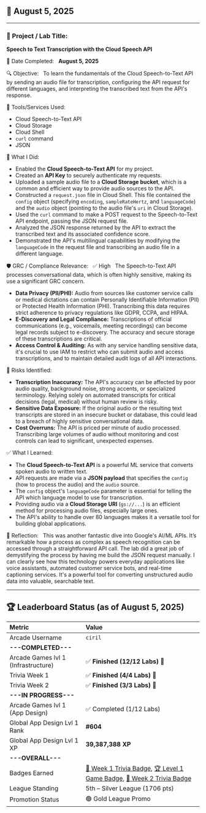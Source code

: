 ## 📅 August 5, 2025

---

### 🧩 Project / Lab Title:
**Speech to Text Transcription with the Cloud Speech API**

📆 Date Completed:  
**August 5, 2025**

🔍 Objective:  
To learn the fundamentals of the Cloud Speech-to-Text API by sending an audio file for transcription, configuring the API request for different languages, and interpreting the transcribed text from the API's response.

🔧 Tools/Services Used:
- Cloud Speech-to-Text API
- Cloud Storage
- Cloud Shell
- `curl` command
- JSON

🧠 What I Did:
- Enabled the **Cloud Speech-to-Text API** for my project.
- Created an **API Key** to securely authenticate my requests.
- Uploaded a sample audio file to a **Cloud Storage bucket**, which is a common and efficient way to provide audio sources to the API.
- Constructed a `request.json` file in Cloud Shell. This file contained the `config` object (specifying `encoding`, `sampleRateHertz`, and `languageCode`) and the `audio` object (pointing to the audio file's `uri` in Cloud Storage).
- Used the `curl` command to make a POST request to the Speech-to-Text API endpoint, passing the JSON request file.
- Analyzed the JSON response returned by the API to extract the transcribed text and its associated confidence score.
- Demonstrated the API's multilingual capabilities by modifying the `languageCode` in the request file and transcribing an audio file in a different language.

🛡️ GRC / Compliance Relevance:  
✅ High  
The Speech-to-Text API processes conversational data, which is often highly sensitive, making its use a significant GRC concern.
- **Data Privacy (PII/PHI):** Audio from sources like customer service calls or medical dictations can contain Personally Identifiable Information (PII) or Protected Health Information (PHI). Transcribing this data requires strict adherence to privacy regulations like GDPR, CCPA, and HIPAA.
- **E-Discovery and Legal Compliance:** Transcriptions of official communications (e.g., voicemails, meeting recordings) can become legal records subject to e-discovery. The accuracy and secure storage of these transcriptions are critical.
- **Access Control & Auditing:** As with any service handling sensitive data, it's crucial to use IAM to restrict who can submit audio and access transcriptions, and to maintain detailed audit logs of all API interactions.

🚩 Risks Identified:  
- **Transcription Inaccuracy:** The API's accuracy can be affected by poor audio quality, background noise, strong accents, or specialized terminology. Relying solely on automated transcripts for critical decisions (legal, medical) without human review is risky.
- **Sensitive Data Exposure:** If the original audio or the resulting text transcripts are stored in an insecure bucket or database, this could lead to a breach of highly sensitive conversational data.
- **Cost Overruns:** The API is priced per minute of audio processed. Transcribing large volumes of audio without monitoring and cost controls can lead to significant, unexpected expenses.

✅ What I Learned:
- The **Cloud Speech-to-Text API** is a powerful ML service that converts spoken audio to written text.
- API requests are made via a **JSON payload** that specifies the `config` (how to process the audio) and the `audio` source.
- The `config` object's `languageCode` parameter is essential for telling the API which language model to use for transcription.
- Providing audio via a **Cloud Storage URI** (`gs://...`) is an efficient method for processing audio files, especially large ones.
- The API's ability to handle over 80 languages makes it a versatile tool for building global applications.

💭 Reflection:  
This was another fantastic dive into Google's AI/ML APIs. It’s remarkable how a process as complex as speech recognition can be accessed through a straightforward API call. The lab did a great job of demystifying the process by having me build the JSON request manually. I can clearly see how this technology powers everyday applications like voice assistants, automated customer service bots, and real-time captioning services. It's a powerful tool for converting unstructured audio data into valuable, searchable text.

---

## 🏆 Leaderboard Status (as of August 5, 2025)

| Metric                              | Value                                                                                                                                                                                                                                                                                             |
| :---------------------------------- | :------------------------------------------------------------------------------------------------------------------------------------------------------------------------------------------------------------------------------------------------------------------------------------------------ |
| Arcade Username                     | `ciril`                                                                                                                                                                                                                                                                                           |
| **---COMPLETED---** |                                                                                                                                                                                                                                                                                                   |
| Arcade Games lvl 1 (Infrastructure) | ✅ **Finished (12/12 Labs)** 🎉                                                                                                                                                                                                                                                                   |
| Trivia Week 1                       | ✅ **Finished (4/4 Labs)** 🎉                                                                                                                                                                                                                                                                     |
| Trivia Week 2                       | ✅ **Finished (3/3 Labs)** 🎉                                                                                                                                                                                                                                                                     |
| **---IN PROGRESS---** |                                                                                                                                                                                                                                                                                                   |
| Arcade Games lvl 1 (App Design)     | ✅ Completed (1/12 Labs)                                                                                                                                                                                                                                                                          |
| Global App Design Lvl 1 Rank        | **#604** |
| Global App Design Lvl 1 XP          | **39,387,388 XP** |
| **---OVERALL---** |                                                                                                                                                                                                                                                                                                   |
| Badges Earned                       | [🏅 Week 1 Trivia Badge](https://www.cloudskillsboost.google/public_profiles/c8fd48a4-987d-4216-9635-d49fa00793da/badges/17140064), [🏆 Level 1 Game Badge](https://www.cloudskillsboost.google/public_profiles/c8fd48a4-987d-4216-9635-d49fa00793da/badges/17245038), [🏅 Week 2 Trivia Badge](https://www.cloudskillsboost.google/public_profiles/c8fd48a4-987d-4216-9635-d49fa00793da/badges/17274275) |
| League Standing                     | 5th – Silver League (1706 pts)                                                                                                                                                                                                                                                                    |
| Promotion Status                    | 🟢 Gold League Promo                                                                                                                                                                                                                                                                              |
